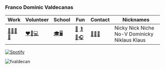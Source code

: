 ### Franco Dominic Valdecanas
|Work|Volunteer| School| Fun| Contact| Nicknames|
| ------------- | ------------- | -------------| ------------- |-------------|-------------|
| [🏥👨‍💻](https://ro.co/)[👶](https://www.linkedin.com/feed/update/urn:li:activity:6811035642496212993/)| [❤️🙋💻](https://www.developforgood.org/)|[🎓🖥️](https://www.sonoma.edu/) |[🎾](https://sonomaseawolves.com/sports/mens-tennis/roster/nicky-valdecanas/4155) [🏌️](https://www.youtube.com/watch?v=mkZ0wVul2Fc&ab_channel=LawtonGolf) [🏐](https://www.youtube.com/watch?v=hrUKemJhy9g&ab_channel=OtakuGains)[🎧](https://open.spotify.com/user/222bzakdxxgx2ctwofadyhxxq)|[👨‍💼](https://www.linkedin.com/in/francovaldecanas/)[📧](mailto:nickyvaldecanas@gmail.com)|Nicky Nick Niche No-V Dominicky Niklaus Klaus |



 [![Spotify](https://github-readme-remake.vercel.app/api/spotify)](https://open.spotify.com/user/222bzakdxxgx2ctwofadyhxxq)

<p><img align="center" src="https://github-readme-stats.vercel.app/api?username=fvaldecan&&theme=dark&show_icons=true&locale=en" alt="fvaldecan" /></p>
<br/>


